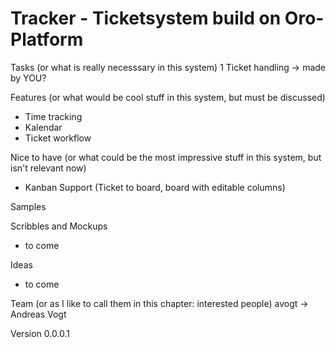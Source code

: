 Tracker - Ticketsystem build on Oro-Platform
=======

Tasks (or what is really necesssary in this system)
  1 Ticket handling -> made by YOU?

Features (or what would be cool stuff in this system, but must be discussed)
  - Time tracking
  - Kalendar
  - Ticket workflow
  
    
Nice to have (or what could be the most impressive stuff in this system, but isn't relevant now)
  - Kanban Support (Ticket to board, board with editable columns)

Samples


Scribbles and Mockups
  - to come

Ideas
  - to come

Team (or as I like to call them in this chapter: interested people)
    avogt -> Andreas Vogt
    
Version 0.0.0.1
